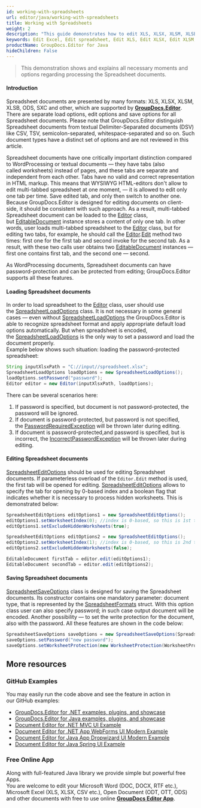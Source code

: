 ```yaml
---
id: working-with-spreadsheets
url: editor/java/working-with-spreadsheets
title: Working with Spreadsheets
weight: 2
description: "This guide demonstrates how to edit XLS, XLSX, XLSM, XLSB, ODS, SXC spreadsheets with hidden worksheets, protect edited spreadsheet with password and many other powerful features of GroupDocs.Editor for Java."
keywords: Edit Excel, Edit spreadsheet, Edit XLS, Edit XLSX, Edit XLSM, Edit XLSB, Edit ODS, Edit SXC
productName: GroupDocs.Editor for Java
hideChildren: False
---
```

> This demonstration shows and explains all necessary moments and options regarding processing the Spreadsheet documents.

#### Introduction

Spreadsheet documents are presented by many formats: XLS, XLSX, XLSM, XLSB, ODS, SXC and other, which are supported by **[GroupDocs.Editor](https://products.groupdocs.com/editor/java)**. There are separate load options, edit options and save options for all Spreadsheet documents. Please note that GroupDocs.Editor distinguish Spreadsheet documents from textual Delimiter-Separated documents (DSV) like CSV, TSV, semicolon-separated, whitespace-separated and so on. Such document types have a distinct set of options and are not reviewed in this article.

Spreadsheet documents have one critically important distinction compared to WordProcessing or textual documents — they have tabs (also called worksheets) instead of pages, and these tabs are separate and independent from each other. Tabs have no valid and correct representation in HTML markup. This means that WYSIWYG HTML-editors don't allow to edit multi-tabbed spreadsheet at one moment, — it is allowed to edit only one tab per time. Save edited tab, and only then switch to another one. Because GroupDocs.Editor is designed for editing documents on client-side, it should be consistent with such approach. As a result, multi-tabbed Spreadsheet document can be loaded to the [Editor](https://apireference.groupdocs.com/java/editor/groupdocs.editor/editor) class, but [EditableDocument](https://apireference.groupdocs.com/java/editor/groupdocs.editor/editabledocument) instance stores a content of only one tab. In other words, user loads multi-tabbed spreadsheet to the [Editor](https://apireference.groupdocs.com/java/editor/groupdocs.editor/editor) class, but for editing two tabs, for example, he should call the [Editor](https://apireference.groupdocs.com/java/editor/groupdocs.editor/editor).[Edit](https://apireference.groupdocs.com/java/editor/groupdocs.editor/editor/methods/edit) method two times: first one for the first tab and second invoke for the second tab. As a result, with these two calls user obtains two [EditableDocument](https://apireference.groupdocs.com/java/editor/groupdocs.editor/editabledocument) instances — first one contains first tab, and the second one — second.

As WordProcessing documents, Spreadsheet documents can have password-protection and can be protected from editing; GroupDocs.Editor supports all these features.

#### Loading Spreadsheet documents

In order to load spreadsheet to the [Editor](https://apireference.groupdocs.com/java/editor/groupdocs.editor/editor) class, user should use the [SpreadsheetLoadOptions](https://apireference.groupdocs.com/java/editor/groupdocs.editor.options/spreadsheetloadoptions) class. It is not necessary in some general cases — even without [SpreadsheetLoadOptions](https://apireference.groupdocs.com/java/editor/groupdocs.editor.options/spreadsheetloadoptions) the GroupDocs.Editor is able to recognize spreadsheet format and apply appropriate default load options automatically. But when spreadsheet is encoded, the [SpreadsheetLoadOptions](https://apireference.groupdocs.com/java/editor/groupdocs.editor.options/spreadsheetloadoptions) is the only way to set a password and load the document properly.   
Example below shows such situation: loading the password-protected spreadsheet:

```java
String inputXlsxPath = "C://input//spreadsheet.xlsx";
SpreadsheetLoadOptions loadOptions = new SpreadsheetLoadOptions();
loadOptions.setPassword("password");
Editor editor = new Editor(inputXlsxPath, loadOptions);
```

There can be several scenarios here:

1.  If password is specified, but document is not password-protected, the password will be ignored.
2.  If document is password-protected, but password is not specified, the [PasswordRequiredException](https://apireference.groupdocs.com/java/editor/groupdocs.editor/passwordrequiredexception) will be thrown later during editing.
3.  If document is password-protected,and password is specified, but is incorrect, the [IncorrectPasswordException](https://apireference.groupdocs.com/java/editor/groupdocs.editor/incorrectpasswordexception) will be thrown later during editing.

#### Editing Spreadsheet documents

[SpreadsheetEditOptions](https://apireference.groupdocs.com/java/editor/groupdocs.editor.options/spreadsheeteditoptions) should be used for editing Spreadsheet documents. If parameterless overload of the `Editor.Edit` method is used, the first tab will be opened for editing. [SpreadsheetEditOptions](https://apireference.groupdocs.com/java/editor/groupdocs.editor.options/spreadsheeteditoptions) allows to specify the tab for opening by 0-based index and a boolean flag that indicates whether it is necessary to process hidden worksheets. This is demonstrated below:

```java
SpreadsheetEditOptions editOptions1 = new SpreadsheetEditOptions();
editOptions1.setWorksheetIndex(0); //index is 0-based, so this is 1st tab
editOptions1.setExcludeHiddenWorksheets(true);

SpreadsheetEditOptions editOptions2 = new SpreadsheetEditOptions();
editOptions2.setWorksheetIndex(1); //index is 0-based, so this is 2nd tab
editOptions2.setExcludeHiddenWorksheets(false);

EditableDocument firstTab = editor.edit(editOptions1);
EditableDocument secondTab = editor.edit(editOptions2);
```

#### Saving Spreadsheet documents

[SpreadsheetSaveOptions](https://apireference.groupdocs.com/java/editor/groupdocs.editor.options/spreadsheetsaveoptions) class is designed for saving the Spreadsheet documents. Its constructor contains one mandatory parameter: document type, that is represented by the [SpreadsheetFormats](https://apireference.groupdocs.com/java/editor/groupdocs.editor.formats/spreadsheetformats) struct. With this option class user can also specify password; in such case output document will be encoded. Another possibility — to set the write protection for the document, also with the password. All these features are shown in the code below:

```java
SpreadsheetSaveOptions saveOptions = new SpreadsheetSaveOptions(SpreadsheetFormats.Xlsm);
saveOptions.setPassword("new password");
saveOptions.setWorksheetProtection(new WorksheetProtection(WorksheetProtectionType.All, "write password"));
```

## More resources
### GitHub Examples

You may easily run the code above and see the feature in action in our GitHub examples:
*   [GroupDocs.Editor for .NET examples, plugins, and showcase](https://github.com/groupdocs-editor/GroupDocs.Editor-for-.NET)   
*   [GroupDocs.Editor for Java examples, plugins, and showcase](https://github.com/groupdocs-editor/GroupDocs.Editor-for-Java)    
*   [Document Editor for .NET MVC UI Example](https://github.com/groupdocs-editor/GroupDocs.Editor-for-.NET-MVC)     
*   [Document Editor for .NET App WebForms UI Modern Example](https://github.com/groupdocs-editor/GroupDocs.Editor-for-.NET-WebForms)    
*   [Document Editor for Java App Dropwizard UI Modern Example](https://github.com/groupdocs-editor/GroupDocs.Editor-for-Java-Dropwizard)    
*   [Document Editor for Java Spring UI Example](https://github.com/groupdocs-editor/GroupDocs.Editor-for-Java-Spring)
    
### Free Online App
Along with full-featured Java library we provide simple but powerful free Apps.  
You are welcome to edit your Microsoft Word (DOC, DOCX, RTF etc.), Microsoft Excel (XLS, XLSX, CSV etc.), Open Document (ODT, OTT, ODS) and other documents with free to use online **[GroupDocs Editor App](https://products.groupdocs.app/editor)**.
